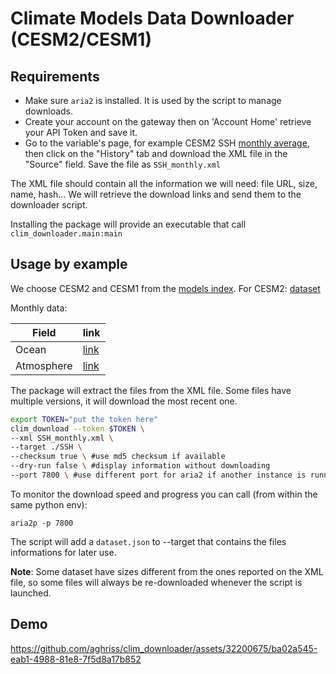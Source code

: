 # Climate Models Data Downloader (CESM2/CESM1)

## Requirements

-   Make sure `aria2` is installed. It is used by the script to manage downloads.
-   Create your account on the gateway then on 'Account Home' retrieve your API
    Token and save it.
-   Go to the variable's page, for example CESM2 SSH
    [monthly average](https://www.earthsystemgrid.org/dataset/ucar.cgd.cesm2le.ocn.proc.monthly_ave.SSH.html),
    then click on the "History" tab and download the XML file in the "Source"
    field. Save the file as `SSH_monthly.xml`

The XML file should contain all the information we will need: file URL, size,
name, hash... We will retrieve the download links and send them to the
downloader script.

Installing the package will provide an executable that call
`clim_downloader.main:main`

## Usage by example

We choose CESM2 and CESM1 from the
[models index](https://www.earthsystemgrid.org/project.html). For CESM2:
[dataset](https://www.earthsystemgrid.org/dataset/ucar.cgd.cesm2le.output.html)

Monthly data:

| Field      | link                                                                                       |
| ---------- | ------------------------------------------------------------------------------------------ |
| Ocean      | [link](https://www.earthsystemgrid.org/dataset/ucar.cgd.cesm2le.ocn.proc.monthly_ave.html) |
| Atmosphere | [link](https://www.earthsystemgrid.org/dataset/ucar.cgd.cesm2le.atm.proc.monthly_ave.html) |

The package will extract the files from the XML file. Some files have multiple
versions, it will download the most recent one.

```bash
export TOKEN="put the token here"
clim_download --token $TOKEN \
--xml SSH_monthly.xml \
--target ./SSH \
--checksum true \ #use md5 checksum if available
--dry-run false \ #display information without downloading
--port 7800 \ #use different port for aria2 if another instance is running
```

To monitor the download speed and progress you can call (from within the same
python env):

```
aria2p -p 7800
```

The script will add a `dataset.json` to --target that contains the files
informations for later use.

**Note**: Some dataset have sizes different from the ones reported on the XML
file, so some files will always be re-downloaded whenever the script is
launched.

## Demo

https://github.com/aghriss/clim_downloader/assets/32200675/ba02a545-eab1-4988-81e8-7f5d8a17b852

